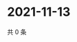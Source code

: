 # 2021-11-13

共 0 条

<!-- BEGIN WEIBO -->
<!-- 最后更新时间 Sat Nov 13 2021 19:01:03 GMT+0800 (China Standard Time) -->

<!-- END WEIBO -->
